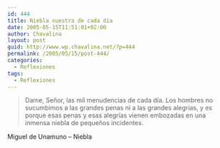 ```yaml
---
id: 444
title: Niebla nuestra de cada día
date: 2005-05-15T11:51:01+02:00
author: Chavalina
layout: post
guid: http://www.wp.chavalina.net/?p=444
permalink: /2005/05/15/post-444/
categories:
  - Reflexiones
tags:
  - Reflexiones
---
```

<blockquote cite="Miguel de Unamuno, Niebla">
  <p>
    Dame, Señor, las mil menudencias de cada día. Los hombres no sucumbimos a las grandes penas ni a las grandes alegrías, y es porque esas penas y esas alegrías vienen embozadas en una inmensa niebla de pequeños incidentes.
  </p>
</blockquote>

<span class="cita">Miguel de Unamuno – Niebla</span>